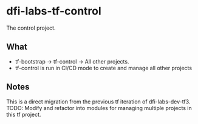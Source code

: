 # dfi-labs-tf-control

The control project.

## What

- tf-bootstrap -> tf-control -> All other projects.
- tf-control is run in CI/CD mode to create and manage all other projects

## Notes

This is a direct migration from the previous tf iteration of
dfi-labs-dev-tf3.
TODO: Modify and refactor into modules for managing multiple projects
in this tf project.
